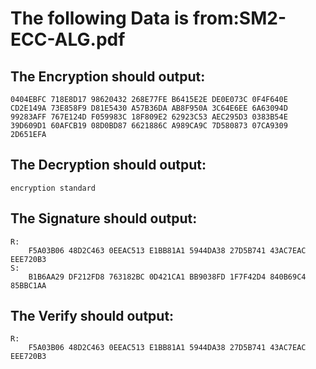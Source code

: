 # The following Data is from:SM2-ECC-ALG.pdf



## The Encryption should output:

```
0404EBFC 718E8D17 98620432 268E77FE B6415E2E DE0E073C 0F4F640E CD2E149A 73E858F9 D81E5430 A57B36DA AB8F950A 3C64E6EE 6A63094D 99283AFF 767E124D F059983C 18F809E2 62923C53 AEC295D3 0383B54E 39D609D1 60AFCB19 08D0BD87 6621886C A989CA9C 7D580873 07CA9309 2D651EFA 
```

## The Decryption should output:

```
encryption standard
```

## The Signature should output:

```
R:
	F5A03B06 48D2C463 0EEAC513 E1BB81A1 5944DA38 27D5B741 43AC7EAC EEE720B3
S:
	B1B6AA29 DF212FD8 763182BC 0D421CA1 BB9038FD 1F7F42D4 840B69C4 85BBC1AA
```

## The Verify should output:

```
R:
	F5A03B06 48D2C463 0EEAC513 E1BB81A1 5944DA38 27D5B741 43AC7EAC EEE720B3
```

​	

